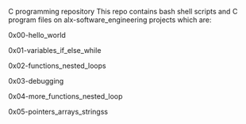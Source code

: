 C programming repository
This repo contains bash shell scripts and C program files on alx-software_engineering projects which are:

0x00-hello_world

0x01-variables_if_else_while

0x02-functions_nested_loops

0x03-debugging

0x04-more_functions_nested_loop

0x05-pointers_arrays_stringss
